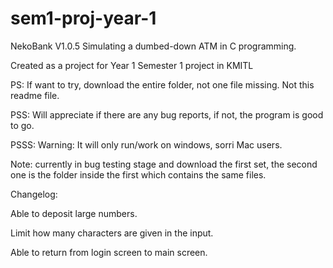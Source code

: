 # sem1-proj-year-1

NekoBank V1.0.5
Simulating a dumbed-down ATM in C programming.

Created as a project for Year 1 Semester 1 project in KMITL

PS: If want to try, download the entire folder, not one file missing. Not this readme file.

PSS: Will appreciate if there are any bug reports, if not, the program is good to go.

PSSS: Warning: It will only run/work on windows, sorri Mac users.

Note: currently in bug testing stage and download the first set, the second one is the folder inside the first which contains the same files.

Changelog:

Able to deposit large numbers.

Limit how many characters are given in the input.

Able to return from login screen to  main screen.
